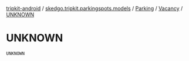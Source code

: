 [tripkit-android](../../../index.md) / [skedgo.tripkit.parkingspots.models](../../index.md) / [Parking](../index.md) / [Vacancy](index.md) / [UNKNOWN](./-u-n-k-n-o-w-n.md)

# UNKNOWN

`UNKNOWN`